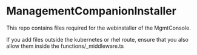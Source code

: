 # ManagementCompanionInstaller

This repo contains files required for the webinstaller of the MgmtConsole.


If you add files outside the kubernetes or rhel route, ensure that you also allow them inside the functions/_middleware.ts
